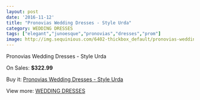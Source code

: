 ```yaml
---
layout: post
date: '2016-11-12'
title: "Pronovias Wedding Dresses - Style Urda"
category: WEDDING DRESSES
tags: ["elegant","junoesque","pronovias","dresses","prom"]
image: http://img.sequinious.com/6402-thickbox_default/pronovias-wedding-dresses-style-urda.jpg
---
```

Pronovias Wedding Dresses - Style Urda

On Sales: **$322.99**
<a href="https://www.sequinious.com/wedding-dresses/2608-pronovias-wedding-dresses-style-urda.html"><amp-img layout="responsive" width="600" height="600" src="//img.sequinious.com/6402-thickbox_default/pronovias-wedding-dresses-style-urda.jpg" alt="Pronovias Wedding Dresses - Style Urda 0" /></a>

Buy it: [Pronovias Wedding Dresses - Style Urda](https://www.sequinious.com/wedding-dresses/2608-pronovias-wedding-dresses-style-urda.html "Pronovias Wedding Dresses - Style Urda")

View more: [WEDDING DRESSES](https://www.sequinious.com/2-wedding-dresses "WEDDING DRESSES")
